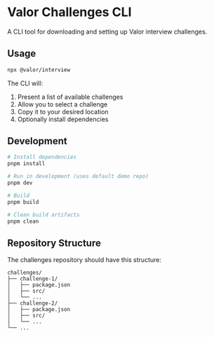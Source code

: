 # Valor Challenges CLI

A CLI tool for downloading and setting up Valor interview challenges.

## Usage

```bash
npx @valor/interview
```

The CLI will:

1. Present a list of available challenges
2. Allow you to select a challenge
3. Copy it to your desired location
4. Optionally install dependencies

## Development

```bash
# Install dependencies
pnpm install

# Run in development (uses default demo repo)
pnpm dev

# Build
pnpm build

# Clean build artifacts
pnpm clean
```

## Repository Structure

The challenges repository should have this structure:

```
challenges/
├── challenge-1/
│   ├── package.json
│   ├── src/
│   └── ...
├── challenge-2/
│   ├── package.json
│   ├── src/
│   └── ...
└── ...
```
